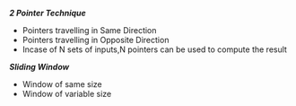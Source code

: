 ***2 Pointer Technique***

- Pointers travelling in Same Direction
- Pointers travelling in Opposite Direction
- Incase of N sets of inputs,N pointers can be used to compute the result

***Sliding Window***

- Window of same size
- Window of variable size

